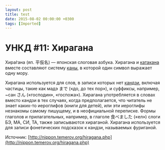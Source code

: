 ```yaml
---
layout: post
title: test
date: 2015-08-02 00:00:00 +0300
tags: [Imported]
---
```

# УНКД #11: Хирагана

Хира́гана (яп. 平仮名) — японская слоговая азбука. Хирагана и [катакана](http://nippon.temerov.org/katakana.php) вместе составляют систему [каны](http://nippon.temerov.org/kana.php), в которой один символ выражает одну <a>мору</a>.

Хирагана используется для слов, в записи которых нет [кандзи](http://nippon.temerov.org/kandzi.php), включая частицы, такие как мадэ まで («до, до тех пор»), и суффиксы, например, ~сан さん («господин», «госпожа»). Хирагана употребляется в словах вместо кандзи в тех случаях, когда предполагается, что читатель не знает каких-то иероглифов (книги для детей), или эти иероглифы незнакомы самому пишущему, и в неофициальной переписке. Формы глаголов и прилагательных, например, в глаголе 食べました («ел») слоги БЭ, МА, СИ, ТА, также записываются хираганой. Хирагана используется для записи фонетических подсказок к кандзи, называемых фуриганой.

Источник: [http://nippon.temerov.org/hiragana.php](http://nippon.temerov.org/hiragana.php)